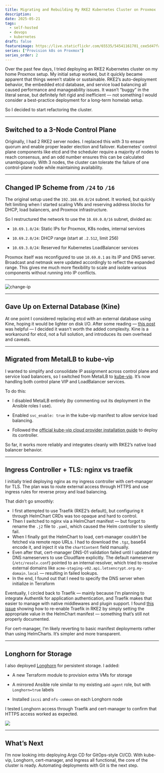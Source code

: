 ```yaml
---
title: Migrating and Rebuilding My RKE2 Kubernetes Cluster on Proxmox
description: 
date: 2025-05-21
tags: 
  - self-hosted
  - devops
  - kubernetes
draft: false
featureimage: https://live.staticflickr.com/65535/54541161701_cee5d47fa4_b.jpg
series: ["Provision k8s on Proxmox"]
series_order: 2
---
```

Over the past few days, I tried deploying an RKE2 Kubernetes cluster on my home Proxmox setup. My initial setup worked, but it quickly became apparent that things weren’t stable or sustainable. RKE2’s auto-deployment behavior, the embedded etcd database, and service load balancing all caused performance and manageability issues. It wasn’t “buggy” in the literal sense, but definitely felt rigid and inefficient — not something I would consider a best-practice deployment for a long-term homelab setup.

So I decided to start refactoring the cluster.

---

## Switched to a 3-Node Control Plane

Originally, I had 2 RKE2 server nodes. I replaced this with 3 to ensure quorum and enable proper leader election and failover. Kubernetes' control plane components like etcd and the scheduler require a majority of nodes to reach consensus, and an odd number ensures this can be calculated unambiguously. With 3 nodes, the cluster can tolerate the failure of one control-plane node while maintaining availability.

---

## Changed IP Scheme from `/24` to `/16`

The original setup used the `192.168.69.0/24` subnet. It worked, but quickly felt limiting when I started scaling VMs and reserving address blocks for DHCP, load balancers, and Proxmox infrastructure.

So I restructured the network to use the `10.69.0.0/16` subnet, divided as:

- `10.69.1.0/24`: Static IPs for Proxmox, K8s nodes, internal services
    
- `10.69.2.0/24`: DHCP range (start at `.2.512`, limit 256)
    
- `10.69.3.0/24`: Reserved for Kubernetes LoadBalancer services
    

Proxmox itself was reconfigured to use `10.69.0.1` as its IP and DNS server. Broadcast and netmask were updated accordingly to reflect the expanded range. This gives me much more flexibility to scale and isolate various components without running into IP conflicts.

---

![change-ip](https://live.staticflickr.com/65535/54535321190_8bf58464bf_b.jpg)

---

## Gave Up on External Database (Kine)

At one point I considered replacing etcd with an external database using Kine, hoping it would be lighter on disk I/O. After some reading — [this post](https://martinheinz.dev/blog/100) was helpful — I decided it wasn’t worth the added complexity. Kine is a workaround for etcd, not a full solution, and introduces its own overhead and caveats.

---

## Migrated from MetalLB to kube-vip

I wanted to simplify and consolidate IP assignment across control plane and service load balancers, so I switched from MetalLB to [kube-vip](https://kube-vip.io/docs/usage/cloud-provider/). It’s now handling both control plane VIP and LoadBalancer services.

To do this:

- I disabled MetalLB entirely (by commenting out its deployment in the Ansible roles I use).
    
- Enabled `svc_enable: true` in the kube-vip manifest to allow service load balancing.
    
- Followed the [official kube-vip cloud provider installation guide](https://kube-vip.io/docs/usage/cloud-provider/#install-the-kube-vip-cloud-provider) to deploy its controller.
    

So far, it works more reliably and integrates cleanly with RKE2’s native load balancer behavior.

---

## Ingress Controller + TLS: nginx vs traefik

I initially tried deploying nginx as my ingress controller with cert-manager for TLS. The plan was to route external access through HTTPS and use ingress rules for reverse proxy and load balancing.

That didn’t go smoothly:

- I first attempted to use Traefik (RKE2’s default), but configuring it through HelmChart CRDs was too opaque and hard to control.
- Then I switched to nginx via a HelmChart manifest — but forgot to rename the `.j2` file to `.yaml`, which caused the Helm controller to silently fail.
- When I finally got the HelmChart to load, cert-manager couldn’t be fetched via remote repo URLs. I had to download the `.tgz`, base64 encode it, and inject it via the `chartContent` field manually.
- Even after that, cert-manager DNS-01 validation failed until I updated my DNS nameservers to use Cloudflare explicitly. The default nameserver (`/etc/resolv.conf`) pointed to an internal resolver, which tried to resolve external domains like `acme-staging-v02.api.letsencrypt.org.my-domain.local` — resulting in failed lookups.
- In the end, I found out that I need to specify the DNS server when initialize in Terraform
    

Eventually, I circled back to Traefik — mainly because I’m planning to integrate Authentik for application authentication, and Traefik makes that easier to manage with native middlewares and plugin support. I found [this issue](https://github.com/rancher/rke2/issues/5928) showing how to re-enable Traefik in RKE2 by simply setting the appropriate value in the HelmChart manifest — something that’s still not properly documented.

For cert-manager, I’m likely reverting to basic manifest deployments rather than using HelmCharts. It’s simpler and more transparent.

---

## Longhorn for Storage

I also deployed [Longhorn](https://longhorn.io/docs/1.8.1/deploy/install/) for persistent storage. I added:

- A new Terraform module to provision extra VMs for storage
    
- A mirrored Ansible role similar to my existing `add-agent` role, but with `Longhorn=true` labels
    
- Installed `iscsi` and `nfs-common` on each Longhorn node
    

I tested Longhorn access through Traefik and cert-manager to confirm that HTTPS access worked as expected.

![](https://live.staticflickr.com/65535/54541161701_cee5d47fa4_b.jpg)

---

## What’s Next

I’m now looking into deploying Argo CD for GitOps-style CI/CD. With kube-vip, Longhorn, cert-manager, and Ingress all functional, the core of the cluster is ready. Automating deployments with Git is the next step.